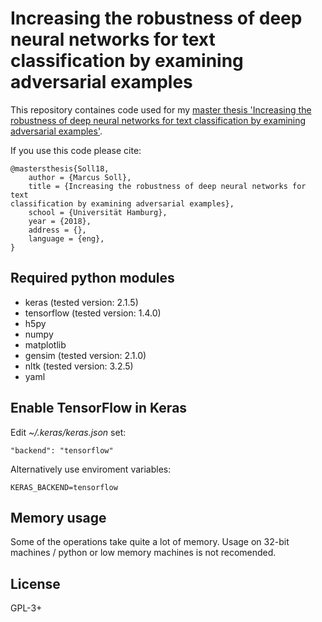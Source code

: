 # Increasing the robustness of deep neural networks for text classification by examining adversarial examples
This repository containes code used for my [master thesis 'Increasing the robustness of deep neural networks for text classification by examining adversarial examples'](http://edoc.sub.uni-hamburg.de/informatik/volltexte/2018/238/).

If you use this code please cite:
```
@mastersthesis{Soll18,
    author = {Marcus Soll},
    title = {Increasing the robustness of deep neural networks for text
classification by examining adversarial examples},
    school = {Universität Hamburg},
    year = {2018},
    address = {},
    language = {eng},
}
```

## Required python modules
* keras (tested version: 2.1.5)
* tensorflow (tested version: 1.4.0)
* h5py
* numpy
* matplotlib
* gensim (tested version: 2.1.0)
* nltk (tested version: 3.2.5)
* yaml

## Enable TensorFlow in Keras

Edit *~/.keras/keras.json* set:

```
"backend": "tensorflow"
```

Alternatively use enviroment variables:

```
KERAS_BACKEND=tensorflow
```

## Memory usage
Some of the operations take quite a lot of memory. Usage on 32-bit machines / python or low memory machines is not recomended.

## License
GPL-3+
